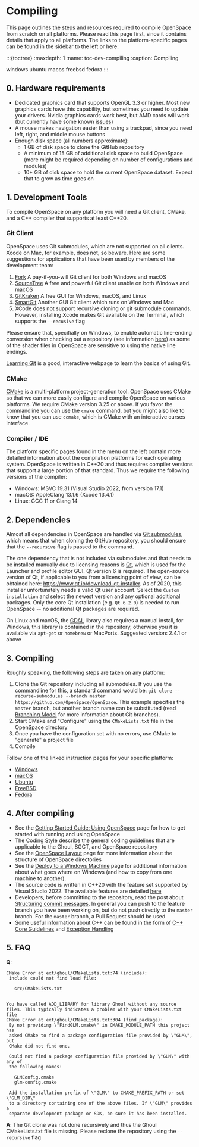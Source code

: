 # Compiling
This page outlines the steps and resources required to compile OpenSpace from scratch on all platforms. Please read this page first, since it contains details that apply to all platforms. The links to the platform-specific pages can be found in the sidebar to the left or here:

:::{toctree}
:maxdepth: 1
:name: toc-dev-compiling
:caption: Compiling

windows
ubuntu
macos
freebsd
fedora
:::


## 0. Hardware requirements
  - Dedicated graphics card that supports OpenGL 3.3 or higher. Most new graphics cards have this capability, but sometimes you need to update your drivers. Nvidia graphics cards work best, but AMD cards will work (but currently have some known [issues](https://github.com/OpenSpace/OpenSpace/labels/GPU%3A%20AMD))
  - A mouse makes navigation easier than using a trackpad, since you need left, right, and middle mouse buttons
  - Enough disk space (all numbers approximate):
    - 1 GB of disk space to clone the GitHub repository
    - A minimum of 15 GB of additional disk space to build OpenSpace (more might be required depending on number of configurations and modules)
    - 10+ GB of disk space to hold the current OpenSpace dataset. Expect that to grow as time goes on


## 1. Development Tools
To compile OpenSpace on any platform you will need a Git client, CMake, and a C++ compiler that supports at least C++20.

### Git Client
OpenSpace uses Git submodules, which are not supported on all clients. Xcode on Mac, for example, does not, so beware. Here are some suggestions for applications that have been used by members of the development team:
  1. [Fork](https://git-fork.com) A pay-if-you-will Git client for both Windows and macOS
  1. [SourceTree](http://www.sourcetreeapp.com) A free and powerful Git client usable on both Windows and macOS
  1. [GitKraken](https://www.gitkraken.com) A free GUI for Windows, macOS, and Linux
  1. [SmartGit](http://www.syntevo.com/smartgit/) Another GUI Git client which runs on Windows and Mac
  1. XCode does not support recursive cloning or git submodule commands. However, installing Xcode makes Git available on the Terminal, which supports the `--recusive` flag

Please ensure that, specifially on Windows, to enable automatic line-ending conversion when checking out a repository (see information [here](https://docs.github.com/en/get-started/getting-started-with-git/configuring-git-to-handle-line-endings)) as some of the shader files in OpenSpace are sensitive to using the native line endings.

[Learning Git](http://pcottle.github.io/learnGitBranching) is a good, interactive webpage to learn the basics of using Git.


### CMake
[CMake](http://www.cmake.org) is a multi-platform project-generation tool. OpenSpace uses CMake so that we can more easily configure and compile OpenSpace on various platforms. We require CMake version 3.25 or above. If you favor the commandline you can use the `cmake` command, but you might also like to know that you can use `ccmake`, which is CMake with an interactive curses interface.

### Compiler / IDE
The platform specific pages found in the menu on the left contain more detailed information about the compilation platforms for each operating system. OpenSpace is written in C++20 and thus requires compiler versions that support a large portion of that standard. Thus we require the following versions of the compiler:
  - Windows: MSVC 19.31 (Visual Studio 2022, from version 17.1)
  - macOS: AppleClang 13.1.6 (Xcode 13.4.1)
  - Linux: GCC 11 or Clang 14


## 2. Dependencies
Almost all dependencies in OpenSpace are handled via [Git submodules](https://git-scm.com/book/en/v2/Git-Tools-Submodules), which means that when cloning the GitHub repository, you should ensure that the `--recursive` flag is passed to the command.

The one dependency that is not included via submodules and that needs to be installed manually due to licensing reasons is [Qt](https://www.qt.io/download), which is used for the Launcher and profile editor GUI. Qt version 6 is required. The open-source version of Qt, if applicable to you from a licensing point of view, can be obtained here: https://www.qt.io/download-qt-installer. As of 2020, this installer unfortunately needs a valid Qt user account. Select the `Custom installation` and select the newest version and any optional additional packages. Only the core Qt installation (e.g. `Qt 6.2.0`) is needed to run OpenSpace -- no additional Qt packages are required.

On Linux and macOS, the [GDAL](http://www.gdal.org/) library also requires a manual install, for Windows, this library is contained in the repository, otherwise you it is available via `apt-get` or `homebrew` or MacPorts. Suggested version: 2.4.1 or above


## 3. Compiling
Roughly speaking, the following steps are taken on any platform:

1. Clone the Git repository including all submodules. If you use the commandline for this, a standard command would be: `git clone --recurse-submodules --branch master https://github.com/OpenSpace/OpenSpace`. This example specifies the `master` branch, but another branch name can be substituted (read [Branching Model](http://nvie.com/posts/a-successful-git-branching-model) for more information about Git branches).
1. Start CMake and "Configure" using the `CMakeLists.txt` file in the OpenSpace directory
1. Once you have the configuration set with no errors, use CMake to "generate" a project file
1. Compile

Follow one of the linked instruction pages for your specific platform:
  - [Windows](windows)
  - [macOS](macos)
  - [Ubuntu](ubuntu)
  - [FreeBSD](freebsd)
  - [Fedora](fedora)


## 4. After compiling
  - See the [Getting Started Guide: Using OpenSpace](/getting-started/introduction/index) page for how to get started with running and using OpenSpace
  - The [Coding Style](../coding-style) describe the general coding guidelines that are applicable to the Ghoul, SGCT, and OpenSpace repository
  - See the [OpenSpace Layout](../folder-layout) page for more information about the structure of OpenSpace directories
  - See the [Deploy to a Windows Machine](../deploying-windows) page for additional information about what goes where on Windows (and how to copy from one machine to another).
  - The source code is written in C++20 with the feature set supported by Visual Studio 2022. The available features are detailed [here](https://docs.microsoft.com/en-us/cpp/visual-cpp-language-conformance)
  - Developers, before committing to the repository, read the post about [Structuring commit messages](http://tbaggery.com/2008/04/19/a-note-about-git-commit-messages.html). In general you can push to the feature branch you have been working on, but do not push directly to the `master` branch. For the `master` branch, a Pull Request should be used
  - Some useful information about C++ can be found in the form of [C++ Core Guidelines](https://github.com/isocpp/CppCoreGuidelines/blob/master/CppCoreGuidelines.md) and [Exception Handling](https://isocpp.org/wiki/faq/exceptions)


## 5. FAQ
**Q**:
```
CMake Error at ext/ghoul/CMakeLists.txt:74 (include):
 include could not find load file:

   src/CMakeLists.txt


You have called ADD_LIBRARY for library Ghoul without any source files. This typically indicates a problem with your CMakeLists.txt file
CMake Error at ext/ghoul/CMakeLists.txt:304 (find_package):
 By not providing \"FindGLM.cmake\" in CMAKE_MODULE_PATH this project has
 asked CMake to find a package configuration file provided by \"GLM\", but
 CMake did not find one.

 Could not find a package configuration file provided by \"GLM\" with any of
 the following names:

   GLMConfig.cmake
   glm-config.cmake

 Add the installation prefix of \"GLM\" to CMAKE_PREFIX_PATH or set \"GLM_DIR\"
 to a directory containing one of the above files. If \"GLM\" provides a
 separate development package or SDK, be sure it has been installed.
```

**A**: The Git clone was not done recursively and thus the Ghoul CMakeLists.txt file is missing. Please reclone the repository using the `--recursive` flag
